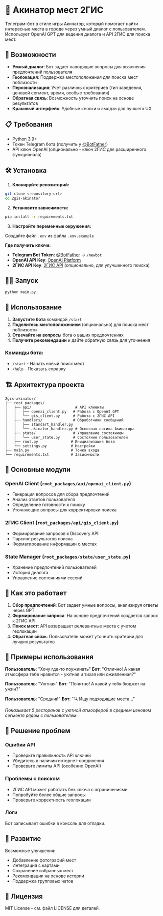 # 🎲 Акинатор мест 2ГИС

Телеграм-бот в стиле игры Акинатор, который помогает найти интересные места в городе через умный диалог с пользователем. Использует OpenAI GPT для ведения диалога и API 2ГИС для поиска мест.

## 🚀 Возможности

- **Умный диалог**: Бот задает наводящие вопросы для выяснения предпочтений пользователя
- **Геолокация**: Поддержка местоположения для поиска мест поблизости
- **Персонализация**: Учет различных критериев (тип заведения, ценовой сегмент, время, особые требования)
- **Обратная связь**: Возможность уточнить поиск на основе результатов
- **Красивый интерфейс**: Удобные кнопки и эмодзи для лучшего UX

## 📋 Требования

- Python 3.9+
- Токен Telegram бота (получить у [@BotFather](https://t.me/BotFather))
- API ключ OpenAI (опционально - ключ 2ГИС для расширенного функционала)

## 🛠 Установка

1. **Клонируйте репозиторий:**
```bash
git clone <repository-url>
cd 2gis-akinator
```

2. **Установите зависимости:**
```bash
pip install -r requirements.txt
```

3. **Настройте переменные окружения:**

Создайте файл `.env` из файла `.env.example`

**Где получить ключи:**
- **Telegram Bot Token**: [@BotFather](https://t.me/BotFather) → `/newbot`
- **OpenAI API Key**: [OpenAI Platform](https://platform.openai.com/api-keys)
- **2ГИС API Key**: [2ГИС API](https://docs.2gis.com/) (опционально, для улучшенного поиска)

## 🏃‍♂️ Запуск

```bash
python main.py
```

## 📱 Использование

1. **Запустите бота** командой `/start`
2. **Поделитесь местоположением** (опционально) для поиска мест поблизости
3. **Отвечайте на вопросы** бота о ваших предпочтениях
4. **Получите рекомендации** и дайте обратную связь для уточнения

### Команды бота:
- `/start` - Начать новый поиск мест
- `/help` - Показать справку

## 🏗 Архитектура проекта

```
2gis-akinator/
├── root_packages/
│   ├── api/                    # API клиенты
│   │   ├── openai_client.py   # Работа с OpenAI GPT
│   │   └── gis_client.py      # Работа с 2ГИС API
│   ├── handlers/              # Обработчики сообщений
│   │   ├── standart_handler.py
│   │   └── akinator_handler.py # Основная логика Акинатора
│   ├── state/                 # Управление состоянием
│   │   └── user_state.py      # Состояние пользователей
│   ├── root.py               # Инициализация бота
│   └── settings.py           # Настройки
├── main.py                   # Точка входа
└── requirements.txt          # Зависимости
```

## 🔧 Основные модули

### OpenAI Client (`root_packages/api/openai_client.py`)
- Генерация вопросов для сбора предпочтений
- Анализ ответов пользователя
- Определение готовности к поиску
- Уточняющие вопросы для корректировки поиска

### 2ГИС Client (`root_packages/api/gis_client.py`)
- Формирование запросов к Discovery API
- Парсинг результатов поиска
- Форматирование информации о местах

### State Manager (`root_packages/state/user_state.py`)
- Хранение предпочтений пользователей
- История диалога
- Управление состояниями сессий

## 🎯 Как это работает

1. **Сбор предпочтений**: Бот задает умные вопросы, анализируя ответы через GPT
2. **Формирование запроса**: На основе предпочтений создается запрос к 2ГИС API
3. **Поиск мест**: API возвращает релевантные места с учетом геолокации
4. **Обратная связь**: Пользователь может уточнить критерии для лучших результатов

## 🔮 Примеры использования

**Пользователь**: "Хочу где-то поужинать"
**Бот**: "Отлично! А какая атмосфера тебе нравится - уютная и тихая или оживленная?"

**Пользователь**: "Уютная"
**Бот**: "Понятно! А какой у тебя бюджет на ужин?"

**Пользователь**: "Средний"
**Бот**: "🔍 Ищу подходящие места..."

*Показывает 5 ресторанов с уютной атмосферой в среднем ценовом сегменте рядом с пользователем*

## 🐛 Решение проблем

### Ошибки API
- Проверьте правильность API ключей
- Убедитесь в наличии интернет-соединения
- Проверьте лимиты API (особенно OpenAI)

### Проблемы с поиском
- 2ГИС API может работать без ключа с ограничениями
- Попробуйте более общие запросы
- Проверьте корректность геолокации

### Логи
Бот записывает ошибки в консоль для отладки.

## 🚀 Развитие

Возможные улучшения:
- Добавление фотографий мест
- Интеграция с картами
- Сохранение избранных мест
- Рекомендации на основе истории
- Поддержка групповых чатов

## 📄 Лицензия

MIT License - см. файл LICENSE для деталей. 